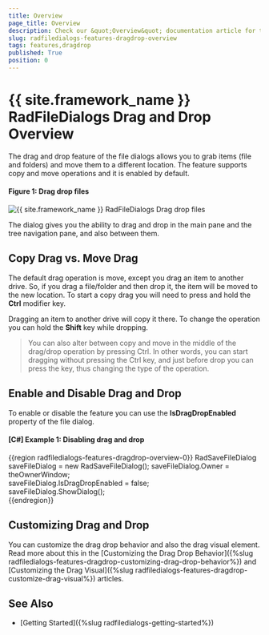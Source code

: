 ```yaml
---
title: Overview
page_title: Overview
description: Check our &quot;Overview&quot; documentation article for the RadFileDialogs {{ site.framework_name }} control.
slug: radfiledialogs-features-dragdrop-overview
tags: features,dragdrop
published: True
position: 0
---
```


# {{ site.framework_name }} RadFileDialogs Drag and Drop Overview

The drag and drop feature of the file dialogs allows you to grab items (file and folders) and move them to a different location. The feature supports copy and move operations and it is enabled by default. 

#### __Figure 1: Drag drop files__
![{{ site.framework_name }} RadFileDialogs Drag drop files](images/filedialogs-drag-drop-overview-0.png)

The dialog gives you the ability to drag and drop in the main pane and the tree navigation pane, and also between them.

## Copy Drag vs. Move Drag

The default drag operation is move, except you drag an item to another drive. So, if you drag a file/folder and then drop it, the item will be moved to the new location. To start a copy drag you will need to press and hold the __Ctrl__ modifier key.

Dragging an item to another drive will copy it there. To change the operation you can hold the __Shift__ key while dropping.

> You can also alter between copy and move in the middle of the drag/drop operation by pressing Ctrl. In other words, you can start dragging without pressing the Ctrl key, and just before drop you can press the key, thus changing the type of the operation.

## Enable and Disable Drag and Drop

To enable or disable the feature you can use the __IsDragDropEnabled__ property of the file dialog.

#### __[C#] Example 1: Disabling drag and drop__ 
{{region radfiledialogs-features-dragdrop-overview-0}}
	RadSaveFileDialog saveFileDialog = new RadSaveFileDialog();	
	saveFileDialog.Owner = theOwnerWindow;	
	saveFileDialog.IsDragDropEnabled = false;	
	saveFileDialog.ShowDialog();	
{{endregion}}

## Customizing Drag and Drop

You can customize the drag drop behavior and also the drag visual element. Read more about this in the [Customizing the Drag Drop Behavior]({%slug radfiledialogs-features-dragdrop-customizing-drag-drop-behavior%}) and [Customizing the Drag Visual]({%slug radfiledialogs-features-dragdrop-customize-drag-visual%}) articles.

## See Also  
* [Getting Started]({%slug radfiledialogs-getting-started%})
